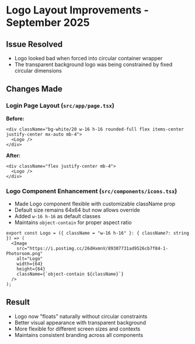 # Logo Layout Improvements - September 2025

## Issue Resolved
- Logo looked bad when forced into circular container wrapper
- The transparent background logo was being constrained by fixed circular dimensions

## Changes Made

### Login Page Layout (`src/app/page.tsx`)
**Before:**
```tsx
<div className="bg-white/20 w-16 h-16 rounded-full flex items-center justify-center mx-auto mb-4">
  <Logo />
</div>
```

**After:**
```tsx
<div className="flex justify-center mb-4">
  <Logo />
</div>
```

### Logo Component Enhancement (`src/components/icons.tsx`)
- Made Logo component flexible with customizable className prop
- Default size remains 64x64 but now allows override
- Added `w-16 h-16` as default classes
- Maintains `object-contain` for proper aspect ratio

```tsx
export const Logo = ({ className = "w-16 h-16" }: { className?: string }) => (
  <Image
    src="https://i.postimg.cc/26dHxmnV/89307731ad9526cb7f84-1-Photoroom.png"
    alt="Logo"
    width={64}
    height={64}
    className={`object-contain ${className}`}
  />
);
```

## Result
- Logo now "floats" naturally without circular constraints
- Better visual appearance with transparent background
- More flexible for different screen sizes and contexts
- Maintains consistent branding across all components